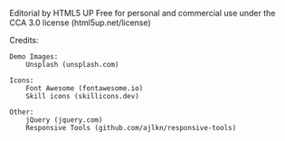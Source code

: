 Editorial by HTML5 UP
Free for personal and commercial use under the CCA 3.0 license (html5up.net/license)

Credits:

    Demo Images:
    	Unsplash (unsplash.com)

    Icons:
    	Font Awesome (fontawesome.io)
    	Skill icons (skillicons.dev)

    Other:
    	jQuery (jquery.com)
    	Responsive Tools (github.com/ajlkn/responsive-tools)

